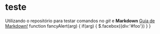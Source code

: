 # teste
Utilizando o repositório para testar comandos no *git* e **Markdown**
[Guia de Markdown!](https://guides.github.com/features/mastering-markdown/)
function fancyAlert(arg) {
      if(arg) {
        $.facebox({div:'#foo'})
      }
    }
